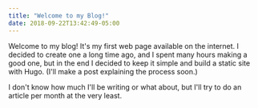 ```yaml
---
title: "Welcome to my Blog!"
date: 2018-09-22T13:42:49-05:00
---
```


Welcome to my blog! It's my first web page available on the internet. 
I decided to create one a long time ago, and I spent many hours making a good one, but
in the end I decided to keep it simple and build a static site with Hugo. (I'll make a post explaining the process soon.)

I don't know how much I'll be writing or what about, but I'll try to do an article per month 
at the very least.